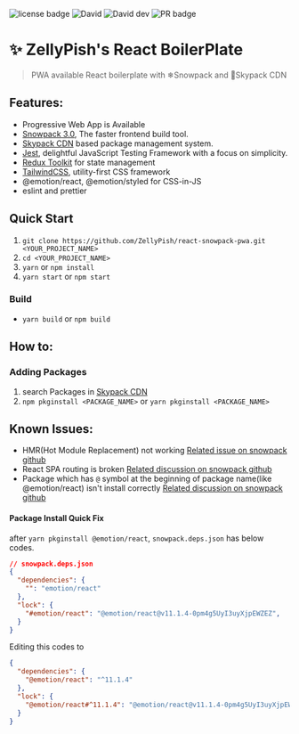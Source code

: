 ![license badge](https://img.shields.io/github/license/ZellyPish/react-snowpack-pwa) ![David](https://img.shields.io/david/zellypish/react-snowpack-pwa) ![David dev](https://img.shields.io/david/dev/zellypish/react-snowpack-pwa) ![PR badge](https://img.shields.io/badge/PR-Welcomes-red)

# ✨ ZellyPish's React BoilerPlate

> PWA available React boilerplate with ❄Snowpack and 🚀Skypack CDN

## Features:
- Progressive Web App is Available
- [Snowpack 3.0](https://www.snowpack.dev/), The faster frontend build tool.
- [Skypack CDN](https://www.skypack.dev/) based package management system.
- [Jest](https://jestjs.io/), delightful JavaScript Testing Framework with a focus on simplicity.
- [Redux Toolkit](https://redux-toolkit.js.org/) for state management
- [TailwindCSS](https://tailwindcss.com/), utility-first CSS framework
- @emotion/react, @emotion/styled for CSS-in-JS
- eslint and prettier

## Quick Start

1. `git clone https://github.com/ZellyPish/react-snowpack-pwa.git <YOUR_PROJECT_NAME>`
2. `cd <YOUR_PROJECT_NAME>`
3. `yarn` or `npm install`
4. `yarn start` or `npm start`

### Build
- `yarn build` or `npm build`

## How to:

### Adding Packages

1. search Packages in [Skypack CDN](https://www.skypack.dev/)
2. `npm pkginstall <PACKAGE_NAME>` or `yarn pkginstall <PACKAGE_NAME>`

## Known Issues:
- HMR(Hot Module Replacement) not working [Related issue on snowpack github](https://github.com/snowpackjs/snowpack/discussions/2334)
- React SPA routing is broken [Related discussion on snowpack github](https://github.com/snowpackjs/snowpack/discussions/2412)
- Package which has `@` symbol at the beginning of package name(like @emotion/react) isn't install correctly [Related discussion on snowpack github](https://github.com/snowpackjs/snowpack/discussions/2385)

#### Package Install Quick Fix

after `yarn pkginstall @emotion/react`, `snowpack.deps.json` has below codes.

```json
// snowpack.deps.json
{
  "dependencies": {
    "": "emotion/react"
  },
  "lock": {
    "#emotion/react": "@emotion/react@v11.1.4-0pm4g5UyI3uyXjpEWZEZ",
  }
}
```

Editing this codes to

```json
{
  "dependencies": {
    "@emotion/react": "^11.1.4"
  },
  "lock": {
    "@emotion/react#^11.1.4": "@emotion/react@v11.1.4-0pm4g5UyI3uyXjpEWZEZ"
  }
}
```
